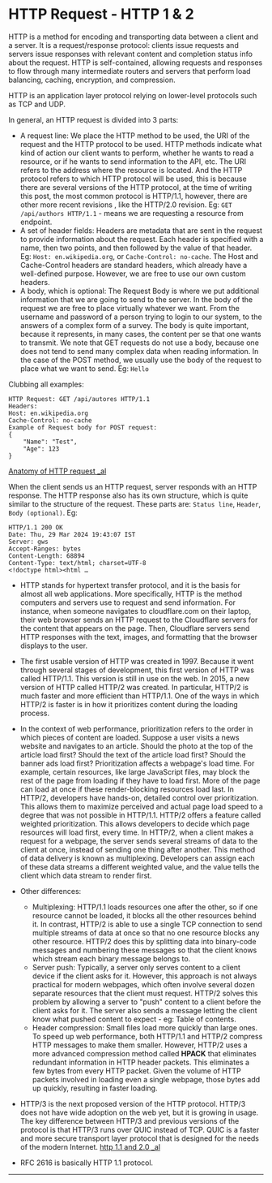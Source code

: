 
# HTTP Request - HTTP 1 & 2 

HTTP is a method for encoding and transporting data between a client and a server. It is a request/response protocol: clients issue requests and servers issue responses with relevant content and completion status info about the request. HTTP is self-contained, allowing requests and responses to flow through many intermediate routers and servers that perform load balancing, caching, encryption, and compression.

HTTP is an application layer protocol relying on lower-level protocols such as TCP and UDP.

In general, an HTTP request is divided into 3 parts: 
- A request line: We place the HTTP method to be used, the URI of the request and the HTTP protocol to be used. HTTP methods indicate what kind of action our client wants to perform, whether he wants to read a resource, or if he wants to send information to the API, etc. The URI refers to the address where the resource is located. And the HTTP protocol refers to which HTTP protocol will be used, this is because there are several versions of the HTTP protocol, at the time of writing this post, the most common protocol is HTTP/1.1, however, there are other more recent revisions , like the HTTP/2.0 revision. Eg: `GET /api/authors HTTP/1.1` - means we are requesting a resource from endpoint. 
- A set of header fields: Headers are metadata that are sent in the request to provide information about the request. Each header is specified with a name, then two points, and then followed by the value of that header. Eg: `Host: en.wikipedia.org`, or `Cache-Control: no-cache`. The Host and Cache-Control headers are standard headers, which already have a well-defined purpose. However, we are free to use our own custom headers.  
- A body, which is optional: The Request Body is where we put additional information that we are going to send to the server. In the body of the request we are free to place virtually whatever we want. From the username and password of a person trying to login to our system, to the answers of a complex form of a survey. The body is quite important, because it represents, in many cases, the content per se that one wants to transmit. We note that GET requests do not use a body, because one does not tend to send many complex data when reading information. In the case of the POST method, we usually use the body of the request to place what we want to send. Eg: `Hello`

Clubbing all examples: 

```
HTTP Request: GET /api/autores HTTP/1.1
Headers: 
Host: en.wikipedia.org
Cache-Control: no-cache
Example of Request body for POST request: 
{
    "Name": "Test",
    "Age": 123
}
```

[Anatomy of HTTP request _al](https://gavilan.blog/2019/01/03/anatomy-of-an-http-request/)

When the client sends us an HTTP request, server responds with an HTTP response. The HTTP response also has its own structure, which is quite similar to the structure of the request. These parts are: `Status line`, `Header`, `Body (optional)`. Eg:

``` 
HTTP/1.1 200 OK
Date: Thu, 29 Mar 2024 19:43:07 IST
Server: gws
Accept-Ranges: bytes
Content-Length: 68894
Content-Type: text/html; charset=UTF-8
<!doctype html><html …
```

- HTTP stands for hypertext transfer protocol, and it is the basis for almost all web applications. More specifically, HTTP is the method computers and servers use to request and send information. For instance, when someone navigates to cloudflare.com on their laptop, their web browser sends an HTTP request to the Cloudflare servers for the content that appears on the page. Then, Cloudflare servers send HTTP responses with the text, images, and formatting that the browser displays to the user.
- The first usable version of HTTP was created in 1997. Because it went through several stages of development, this first version of HTTP was called HTTP/1.1. This version is still in use on the web. In 2015, a new version of HTTP called HTTP/2 was created. In particular, HTTP/2 is much faster and more efficient than HTTP/1.1. One of the ways in which HTTP/2 is faster is in how it prioritizes content during the loading process.
- In the context of web performance, prioritization refers to the order in which pieces of content are loaded. Suppose a user visits a news website and navigates to an article. Should the photo at the top of the article load first? Should the text of the article load first? Should the banner ads load first? Prioritization affects a webpage's load time. For example, certain resources, like large JavaScript files, may block the rest of the page from loading if they have to load first. More of the page can load at once if these render-blocking resources load last. In HTTP/2, developers have hands-on, detailed control over prioritization. This allows them to maximize perceived and actual page load speed to a degree that was not possible in HTTP/1.1. HTTP/2 offers a feature called weighted prioritization. This allows developers to decide which page resources will load first, every time. In HTTP/2, when a client makes a request for a webpage, the server sends several streams of data to the client at once, instead of sending one thing after another. This method of data delivery is known as multiplexing. Developers can assign each of these data streams a different weighted value, and the value tells the client which data stream to render first.
- Other differences: 
  - Multiplexing: HTTP/1.1 loads resources one after the other, so if one resource cannot be loaded, it blocks all the other resources behind it. In contrast, HTTP/2 is able to use a single TCP connection to send multiple streams of data at once so that no one resource blocks any other resource. HTTP/2 does this by splitting data into binary-code messages and numbering these messages so that the client knows which stream each binary message belongs to.
  - Server push: Typically, a server only serves content to a client device if the client asks for it. However, this approach is not always practical for modern webpages, which often involve several dozen separate resources that the client must request. HTTP/2 solves this problem by allowing a server to "push" content to a client before the client asks for it. The server also sends a message letting the client know what pushed content to expect - eg: Table of contents.
  - Header compression: Small files load more quickly than large ones. To speed up web performance, both HTTP/1.1 and HTTP/2 compress HTTP messages to make them smaller. However, HTTP/2 uses a more advanced compression method called **HPACK** that eliminates redundant information in HTTP header packets. This eliminates a few bytes from every HTTP packet. Given the volume of HTTP packets involved in loading even a single webpage, those bytes add up quickly, resulting in faster loading.
- HTTP/3 is the next proposed version of the HTTP protocol. HTTP/3 does not have wide adoption on the web yet, but it is growing in usage. The key difference between HTTP/3 and previous versions of the protocol is that HTTP/3 runs over QUIC instead of TCP. QUIC is a faster and more secure transport layer protocol that is designed for the needs of the modern Internet.
[http 1.1 and 2.0 _al](https://www.cloudflare.com/en-gb/learning/performance/http2-vs-http1.1/)

- RFC 2616 is basically HTTP 1.1 protocol. 

----------------------------------------------------------------------






















